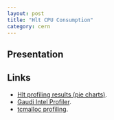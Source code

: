 ```yaml
---
layout: post
title: "Hlt CPU Consumption"
category: cern
---
```


## Presentation
<script src="http://speakerdeck.com/embed/4f2fd9860f6f27001f0139b6.js"></script>

## Links
* [Hlt profiling results (pie charts)][results].
* [Gaudi Intel Profiler][profiler].
* [tcmalloc profiling][tcmalloc].

[profiler]: /cern/intelprofiler/
[results]: /cern/hltprofilingresults/
[tcmalloc]: /cern/tcmalloc/

